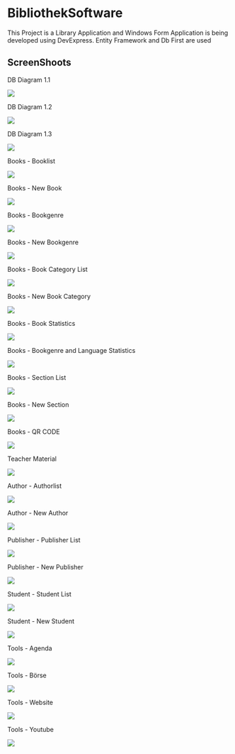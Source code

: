# BibliothekSoftware
This Project is a Library Application and Windows Form Application is being developed using DevExpress. Entity Framework and Db First are used


## ScreenShoots

 <p>DB Diagram 1.1<p/>
 <img src="https://github.com/fdeniz07/BibliothekSoftware/blob/master/Images/DB%20Diagram%201.1.JPG" />
  
  <p>DB Diagram 1.2<p/>
  <img src="https://github.com/fdeniz07/BibliothekSoftware/blob/master/Images/DB%20Diagram%201.2.JPG" />
  
  <p>DB Diagram 1.3<p/>
  <img src="https://github.com/fdeniz07/BibliothekSoftware/blob/master/Images/DB%20Diagram%201.3.JPG" /> 
    
  <p>Books - Booklist<p/>
  <img src="https://github.com/fdeniz07/BibliothekSoftware/blob/master/Images/Books%20-%20Booklist.JPG" />
    
  <p>Books - New Book<p/>
  <img src="https://github.com/fdeniz07/BibliothekSoftware/blob/master/Images/Books%20-%20New%20Book.JPG" />
    
  <p>Books - Bookgenre<p/>
  <img src="https://github.com/fdeniz07/BibliothekSoftware/blob/master/Images/Books%20-%20Bookgenre.JPG" />
    
  <p>Books - New Bookgenre<p/>
  <img src="https://github.com/fdeniz07/BibliothekSoftware/blob/master/Images/Books%20-%20New%20Bookgenre.JPG" />
    
  <p>Books - Book Category List<p/>
  <img src="https://github.com/fdeniz07/BibliothekSoftware/blob/master/Images/Books%20-%20Book%20Category%20List.JPG" />
    
  <p>Books - New Book Category<p/>
  <img src="https://github.com/fdeniz07/BibliothekSoftware/blob/master/Images/Books%20-%20New%20Book%20Category.JPG" />
      
  <p>Books - Book Statistics<p/>
  <img src="https://github.com/fdeniz07/BibliothekSoftware/blob/master/Images/Books%20-%20Book%20Statistics.JPG" />
    
  <p>Books - Bookgenre and Language Statistics<p/>
  <img src="https://github.com/fdeniz07/BibliothekSoftware/blob/master/Images/Books%20-%20Bookgenre%20and%20Language%20Statistics.JPG" />
    
  <p>Books - Section List<p/>
  <img src="https://github.com/fdeniz07/BibliothekSoftware/blob/master/Images/Books%20-%20Section%20List.JPG" />
    
  <p>Books - New Section<p/>
  <img src="https://github.com/fdeniz07/BibliothekSoftware/blob/master/Images/Books%20-%20New%20Section.JPG" />
    
  <p>Books - QR CODE<p/>
  <img src="https://github.com/fdeniz07/BibliothekSoftware/blob/master/Images/Books%20-%20QR%20CODE.JPG" />
      
  <p>Teacher Material<p/>
  <img src="https://github.com/fdeniz07/BibliothekSoftware/blob/master/Images/Teacher%20Material.JPG" />
    
  <p>Author - Authorlist<p/>
  <img src="https://github.com/fdeniz07/BibliothekSoftware/blob/master/Images/Author%20-%20Authorlist.JPG" />
    
  <p>Author - New Author<p/>
  <img src="https://github.com/fdeniz07/BibliothekSoftware/blob/master/Images/Author%20-%20New%20Author.JPG" />
    
  <p>Publisher - Publisher List<p/>
  <img src="https://github.com/fdeniz07/BibliothekSoftware/blob/master/Images/Publisher%20-%20Publisher%20List.JPG" />
    
  <p>Publisher - New Publisher<p/>
  <img src="https://github.com/fdeniz07/BibliothekSoftware/blob/master/Images/Publisher%20-%20New%20Publisher.JPG" />
      
  <p>Student - Student List<p/>
  <img src="https://github.com/fdeniz07/BibliothekSoftware/blob/master/Images/Student%20-%20Student%20List.jpg" />
    
  <p>Student - New Student<p/>
  <img src="https://github.com/fdeniz07/BibliothekSoftware/blob/master/Images/Student%20-%20New%20Student.jpg" />
    
  <p>Tools - Agenda<p/>
  <img src="https://github.com/fdeniz07/BibliothekSoftware/blob/master/Images/Tools%20-%20Agenda.JPG" />
    
  <p>Tools - Börse<p/>
  <img src="https://github.com/fdeniz07/BibliothekSoftware/blob/master/Images/Tools%20-%20B%C3%B6rse.JPG" />
    
  <p>Tools - Website<p/>
  <img src="https://github.com/fdeniz07/BibliothekSoftware/blob/master/Images/Tools%20-%20Website.JPG" />
    
  <p>Tools - Youtube<p/>
  <img src="https://github.com/fdeniz07/BibliothekSoftware/blob/master/Images/Tools%20-%20Youtube.JPG" />
    
  <!--
  <p><p/>
  <img src="" />  
  -->
